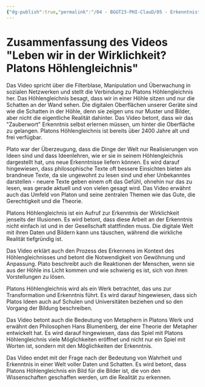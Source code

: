 ```yaml
---
{"dg-publish":true,"permalink":"/04 - BGGT23-PHI-ClauD/05 - Erkenntnistheorie/03a - Zusammenfassung Video Scobel/","noteIcon":""}
---
```


# Zusammenfassung des Videos "Leben wir in der Wirklichkeit? Platons Höhlengleichnis"

Das Video spricht über die Filterblase, Manipulation und Überwachung in sozialen Netzwerken und stellt die Verbindung zu Platons Höhlengleichnis her. Das Höhlengleichnis besagt, dass wir in einer Höhle sitzen und nur die Schatten an der Wand sehen. Die digitalen Oberflächen unserer Geräte sind wie die Schatten in der Höhle, denn sie zeigen uns nur Muster und Bilder, aber nicht die eigentliche Realität dahinter. Das Video betont, dass wir das "Zauberwort" Erkenntnis selbst erlernen müssen, um hinter die Oberfläche zu gelangen. Platons Höhlengleichnis ist bereits über 2400 Jahre alt und frei verfügbar.

Plato war der Überzeugung, dass die Dinge der Welt nur Realisierungen von Ideen sind und dass Ideenlehren, wie er sie in seinem Höhlengleichnis dargestellt hat, uns neue Erkenntnisse liefern können. Es wird darauf hingewiesen, dass philosophische Texte oft bessere Einsichten bieten als brandneue Texte, da sie ungewohnt zu lesen sind und eher Unbekanntes darstellen - neuere Texte geben einem oft das Gefühl, ohnehin nur das zu lesen, was gerade aktuell und von vielen gesagt wird. Das Video erwähnt auch das Umfeld von Platon und seine zentralen Themen wie das Gute, die Gerechtigkeit und die Theorie.

Platons Höhlengleichnis ist ein Aufruf zur Erkenntnis der Wirklichkeit jenseits der Illusionen. Es wird betont, dass diese Arbeit an der Erkenntnis nicht einfach ist und in der Gesellschaft stattfinden muss. Die digitale Welt mit ihren Daten und Bildern kann uns täuschen, während die wirkliche Realität tiefgründig ist.

Das Video erklärt auch den Prozess des Erkennens im Kontext des Höhlengleichnisses und betont die Notwendigkeit von Gewöhnung und Anpassung. Plato beschreibt auch die Reaktionen der Menschen, wenn sie aus der Höhle ins Licht kommen und wie schwierig es ist, sich von ihren Vorstellungen zu lösen.

Platons Höhlengleichnis wird als ein Werk betrachtet, das uns zur Transformation und Erkenntnis führt. Es wird darauf hingewiesen, dass sich Platos Ideen auch auf Schulen und Universitäten beziehen und so den Vorgang der Bildung beschreiben.

Das Video betont auch die Bedeutung von Metaphern in Platons Werk und erwähnt den Philosophen Hans Blumenberg, der eine Theorie der Metapher entwickelt hat. Es wird darauf hingewiesen, dass das Spiel mit Platons Höhlengleichnis viele Möglichkeiten eröffnet und nicht nur ein Spiel mit Worten ist, sondern mit den Möglichkeiten der Erkenntnis.

Das Video endet mit der Frage nach der Bedeutung von Wahrheit und Erkenntnis in einer Welt voller Daten und Schatten. Es wird betont, dass Platons Höhlengleichnis ein Bild für die Bilder ist, die von den Wissenschaften geschaffen werden, um die Realität zu erkennen.